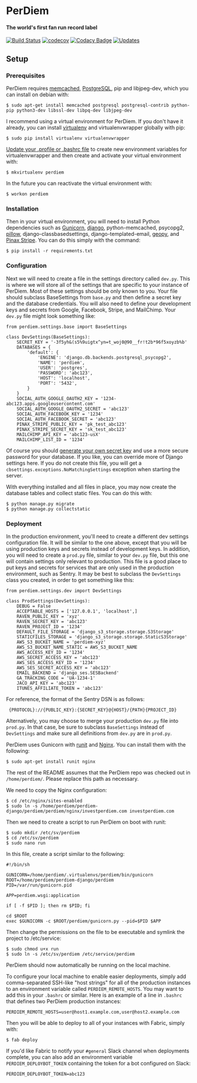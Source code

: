 # PerDiem
#### The world's first fan run record label

[![Build Status](https://travis-ci.org/RevolutionTech/perdiem-django.svg?branch=master)](https://travis-ci.org/RevolutionTech/perdiem-django)
[![codecov](https://codecov.io/gh/RevolutionTech/perdiem-django/branch/master/graph/badge.svg)](https://codecov.io/gh/RevolutionTech/perdiem-django)
[![Codacy Badge](https://api.codacy.com/project/badge/Grade/4c43b3c95059492cad6af7d297428760)](https://www.codacy.com/app/RevolutionTech/perdiem-django)
[![Updates](https://pyup.io/repos/github/RevolutionTech/perdiem-django/shield.svg)](https://pyup.io/repos/github/RevolutionTech/perdiem-django/)

## Setup

### Prerequisites

PerDiem requires [memcached](http://memcached.org/), [PostgreSQL](http://www.postgresql.org/), pip and libjpeg-dev, which you can install on debian with:

    $ sudo apt-get install memcached postgresql postgresql-contrib python-pip python3-dev libssl-dev libpq-dev libjpeg-dev

I recommend using a virtual environment for PerDiem. If you don't have it already, you can install [virtualenv](http://virtualenv.readthedocs.org/en/latest/virtualenv.html) and virtualenvwrapper globally with pip:

    $ sudo pip install virtualenv virtualenvwrapper

[Update your .profile or .bashrc file](http://virtualenvwrapper.readthedocs.org/en/latest/install.html#shell-startup-file) to create new environment variables for virtualenvwrapper and then create and activate your virtual environment with:

    $ mkvirtualenv perdiem

In the future you can reactivate the virtual environment with:

    $ workon perdiem

### Installation

Then in your virtual environment, you will need to install Python dependencies such as [Gunicorn](http://gunicorn.org/), [django](https://www.djangoproject.com/), python-memcached, psycopg2, [pillow](https://pillow.readthedocs.org/), django-classbasedsettings, django-templated-email, [geopy](http://geopy.readthedocs.org/), and [Pinax Stripe](https://pinax-stripe.readthedocs.org/). You can do this simply with the command:

    $ pip install -r requirements.txt

### Configuration

Next we will need to create a file in the settings directory called `dev.py`. This is where we will store all of the settings that are specific to your instance of PerDiem. Most of these settings should be only known to you. Your file should subclass BaseSettings from `base.py` and then define a secret key and the database credentials. You will also need to define your development keys and secrets from Google, Facebook, Stripe, and MailChimp. Your `dev.py` file might look something like:

    from perdiem.settings.base import BaseSettings

    class DevSettings(BaseSettings):
        SECRET_KEY = '-3f5yh&(s5%9uigtx^yn=t_woj0@90__fr!t2b*96f5xoyzb%b'
        DATABASES = {
            'default': {
                'ENGINE': 'django.db.backends.postgresql_psycopg2',
                'NAME': 'perdiem',
                'USER': 'postgres',
                'PASSWORD': 'abc123',
                'HOST': 'localhost',
                'PORT': '5432',
            }
        }
        SOCIAL_AUTH_GOOGLE_OAUTH2_KEY = '1234-abc123.apps.googleusercontent.com'
        SOCIAL_AUTH_GOOGLE_OAUTH2_SECRET = 'abc123'
        SOCIAL_AUTH_FACEBOOK_KEY = '1234'
        SOCIAL_AUTH_FACEBOOK_SECRET = 'abc123'
        PINAX_STRIPE_PUBLIC_KEY = 'pk_test_abc123'
        PINAX_STRIPE_SECRET_KEY = 'sk_test_abc123'
        MAILCHIMP_API_KEY = 'abc123-usX'
        MAILCHIMP_LIST_ID = '1234'

Of course you should [generate your own secret key](http://stackoverflow.com/a/16630719) and use a more secure password for your database. If you like, you can override more of Django settings here. If you do not create this file, you will get a `cbsettings.exceptions.NoMatchingSettings` exception when starting the server.

With everything installed and all files in place, you may now create the database tables and collect static files. You can do this with:

    $ python manage.py migrate
    $ python manage.py collectstatic

### Deployment

In the production environment, you'll need to create a different dev settings configuration file. It will be similar to the one above, except that you will be using production keys and secrets instead of development keys. In addition, you will need to create a `prod.py` file, similar to your `dev.py` file, but this one will contain settings only relevant to production. This file is a good place to put keys and secrets for services that are only used in the production environment, such as Sentry. It may be best to subclass the `DevSettings` class you created, in order to get something like this:

    from perdiem.settings.dev import DevSettings

    class ProdSettings(DevSettings):
        DEBUG = False
        ACCEPTABLE_HOSTS = ['127.0.0.1', 'localhost',]
        RAVEN_PUBLIC_KEY = 'xyz'
        RAVEN_SECRET_KEY = 'abc123'
        RAVEN_PROJECT_ID = '1234'
        DEFAULT_FILE_STORAGE = 'django_s3_storage.storage.S3Storage'
        STATICFILES_STORAGE = 'django_s3_storage.storage.StaticS3Storage'
        AWS_S3_BUCKET_NAME = 'perdiem-xyz'
        AWS_S3_BUCKET_NAME_STATIC = AWS_S3_BUCKET_NAME
        AWS_ACCESS_KEY_ID = '1234'
        AWS_SECRET_ACCESS_KEY = 'abc123'
        AWS_SES_ACCESS_KEY_ID = '1234'
        AWS_SES_SECRET_ACCESS_KEY = 'abc123'
        EMAIL_BACKEND = 'django_ses.SESBackend'
        GA_TRACKING_CODE = 'UA-1234-1'
        JACO_API_KEY = 'abc123'
        ITUNES_AFFILIATE_TOKEN = 'abc123'

For reference, the format of the Sentry DSN is as follows:

     {PROTOCOL}://{PUBLIC_KEY}:{SECRET_KEY}@{HOST}/{PATH}{PROJECT_ID}

Alternatively, you may choose to merge your production `dev.py` file into `prod.py`. In that case, be sure to subclass `BaseSettings` instead of `DevSettings` and make sure all definitions from `dev.py` are in `prod.py`.

PerDiem uses Gunicorn with [runit](http://smarden.org/runit/) and [Nginx](http://nginx.org/). You can install them with the following:

    $ sudo apt-get install runit nginx

The rest of the README assumes that the PerDiem repo was checked out in `/home/perdiem/`. Please replace this path as necessary.

We need to copy the Nginx configuration:

    $ cd /etc/nginx/sites-enabled
    $ sudo ln -s /home/perdiem/perdiem-django/perdiem/perdiem/nginx/investperdiem.com investperdiem.com

Then we need to create a script to run PerDiem on boot with runit:

    $ sudo mkdir /etc/sv/perdiem
    $ cd /etc/sv/perdiem
    $ sudo nano run

In this file, create a script similar to the following:

    #!/bin/sh

    GUNICORN=/home/perdiem/.virtualenvs/perdiem/bin/gunicorn
    ROOT=/home/perdiem/perdiem-django/perdiem
    PID=/var/run/gunicorn.pid

    APP=perdiem.wsgi:application

    if [ -f $PID ]; then rm $PID; fi

    cd $ROOT
    exec $GUNICORN -c $ROOT/perdiem/gunicorn.py --pid=$PID $APP

Then change the permissions on the file to be executable and symlink the project to /etc/service:

    $ sudo chmod u+x run
    $ sudo ln -s /etc/sv/perdiem /etc/service/perdiem

PerDiem should now automatically be running on the local machine.

To configure your local machine to enable easier deployments, simply add comma-separated SSH-like "host strings" for all of the production instances to an environment variable called `PERDIEM_REMOTE_HOSTS`. You may want to add this in your `.bashrc` or similar. Here is an example of a line in `.bashrc` that defines two PerDiem production instances:

    PERDIEM_REMOTE_HOSTS=user@host1.example.com,user@host2.example.com

Then you will be able to deploy to all of your instances with Fabric, simply with:

    $ fab deploy

If you'd like Fabric to notify your `#general` Slack channel when deployments complete, you can also add an environment variable `PERDIEM_DEPLOYBOT_TOKEN` containing the token for a bot configured on Slack:

    PERDIEM_DEPLOYBOT_TOKEN=abc123
